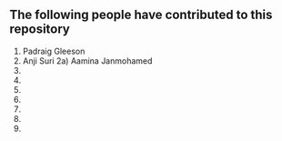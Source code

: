 ## The following people have contributed to this repository

1) Padraig Gleeson
2) Anji Suri
2a) Aamina Janmohamed
3)
4) 
5)
6)
7)
8)
9) 
